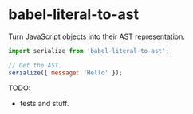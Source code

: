 # babel-literal-to-ast

Turn JavaScript objects into their AST representation.

```javascript
import serialize from 'babel-literal-to-ast';

// Get the AST.
serialize({ message: 'Hello' });
```

TODO:
 * tests and stuff.
